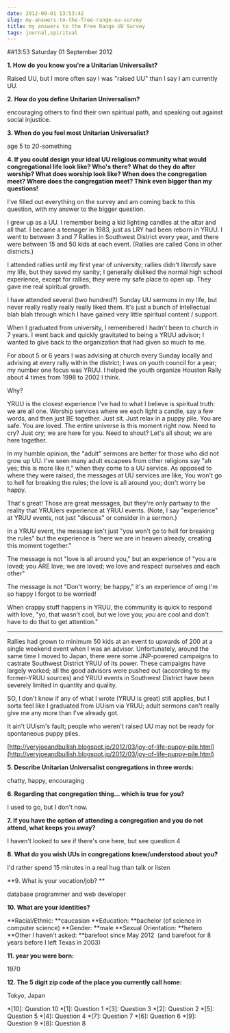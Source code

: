 ```yaml
---
date: 2012-09-01 13:53:42
slug: my-answers-to-the-free-range-uu-survey
title: my answers to the Free Range UU Survey
tags: journal,spiritual
---
```


##13:53 Saturday 01 September 2012

**1. How do you know you're a Unitarian Universalist?**

Raised UU, but I more often say I was "raised UU" than I say I am currently UU.

**2. How do you define Unitarian Universalism?**

encouraging others to find their own spiritual path, and speaking out against social injustice.

**3. When do you feel most Unitarian Universalist?**

age 5 to 20-something

**4. If you could design your ideal UU religious community what would congregational life look like? Who's there? What do they do after worship? What does worship look like? When does the congregation meet? Where does the congregation meet? Think even bigger than my questions!**

I've filled out everything on the survey and am coming back to this question, with my answer to the bigger question.

I grew up as a UU. I remember being a kid lighting candles at the altar and all that. I became a teenager in 1983, just as LRY had been reborn in YRUU. I went to between 3 and 7 Rallies in Southwest District every year, and there were between 15 and 50 kids at each event. (Rallies are called Cons in other districts.)

I attended rallies until my first year of university; rallies didn't *literally* save my life, but they saved my sanity; I generally disliked the normal high school experience, except for rallies; they were my safe place to open up. They gave me real spiritual growth.

I have attended several (two hundred?) Sunday UU sermons in my life, but never really really really really liked them. It's just a bunch of intellectual blah blah through which I have gained very little spiritual content / support.

When I graduated from university, I remembered I hadn't been to church in 7 years. I went back and quickly gravitated to being a YRUU advisor; I wanted to give back to the organization that had given so much to me.

For about 5 or 6 years I was advising at church every Sunday locally and advising at every rally within the district; I was on youth council for a year; my number one focus was YRUU. I helped the youth organize Houston Rally about 4 times from 1998 to 2002 I think.

Why?

YRUU is the closest experience I've had to what I believe is spiritual truth: we are all one. Worship services where we each light a candle, say a few words, and then just BE together. Just sit. Just relax in a puppy pile. You are safe. You are loved. The entire universe is this moment right now. Need to cry? Just cry; we are here for you. Need to shout? Let's all shout; we are here together.

In my humble opinion, the "adult" sermons are better for those who did not grow up UU. I've seen many adult escapees from other religions say "ah yes; this is more like it," when they come to a UU service. As opposed to where they were raised, the messages at UU services are like, You won't go to hell for breaking the rules; the love is all around you; don't worry be happy.

That's great! Those are great messages, but they're only partway to the reality that YRUUers experience at YRUU events. (Note, I say "experience" at YRUU events, not just "discuss" or consider in a sermon.)

In a YRUU event, the message isn't just "you won't go to hell for breaking the rules" but the experience is "here we are in heaven already, creating this moment together."

The message is not "love is all around you," but an experience of "you are loved; you ARE love; we are loved; we love and respect ourselves and each other"

The message is not "Don't worry; be happy," it's an experience of omg I'm so happy I forgot to be worried!

When crappy stuff happens in YRUU, the community is quick to respond with love, "yo, that wasn't cool, but we love you; *you* are cool and don't have to do that to get attention."

- - - -

Rallies had grown to minimum 50 kids at an event to upwards of 200 at a single weekend event when I was an advisor. Unfortunately, around the same time I moved to Japan, there were some JNP-powered campaigns to castrate Southwest District YRUU of its power. These campaigns have largely worked; all the good advisors were pushed out (according to my former-YRUU sources) and YRUU events in Southwest District have been severely limited in quantity and quality.

SO, I don't know if any of what I wrote (YRUU is great) still applies, but I sorta feel like I graduated from UUism via YRUU; adult sermons can't really give me any more than I've already got.

It ain't UUism's fault; people who weren't raised UU may not be ready for spontaneous puppy piles.

[http://veryjoeandbullish.blogspot.jp/2012/03/joy-of-life-puppy-pile.html](http://veryjoeandbullish.blogspot.jp/2012/03/joy-of-life-puppy-pile.html)

**5. Describe Unitarian Universalist congregations in three words:**

chatty, happy, encouraging

**6. Regarding that congregation thing... which is true for you?**

I used to go, but I don't now.

**7. If you have the option of attending a congregation and you do not attend, what keeps you away?**

I haven't looked to see if there's one here, but see question 4

**8. What do you wish UUs in congregations knew/understood about you?**

I'd rather spend 15 minutes in a real hug than talk or listen

**9. What is your vocation/job? **

database programmer and web developer

**10. What are your identities?**

**Racial/Ethnic: **caucasian
**Education: **bachelor (of science in computer science)
**Gender: **male
**Sexual Orientation: **hetero
**Other I haven't asked: **barefoot since May 2012  (and barefoot for 8 years before I left Texas in 2003)

**11. year you were born:**

1970

**12. The 5 digit zip code of the place you currently call home:**

Tokyo, Japan




  *[10]: Question 10
  *[1]: Question 1
  *[3]: Question 3
  *[2]: Question 2
  *[5]: Question 5
  *[4]: Question 4
  *[7]: Question 7
  *[6]: Question 6
  *[9]: Question 9
  *[8]: Question 8
